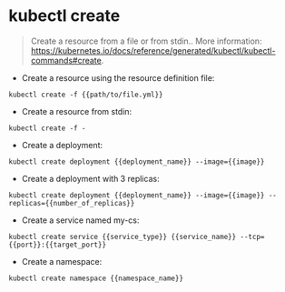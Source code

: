 # kubectl create

> Create a resource from a file or from stdin..
> More information: <https://kubernetes.io/docs/reference/generated/kubectl/kubectl-commands#create>.

- Create a resource using the resource definition file:

`kubectl create -f {{path/to/file.yml}}`

- Create a resource from stdin:

`kubectl create -f -`

- Create a deployment:

`kubectl create deployment {{deployment_name}} --image={{image}}`

- Create a deployment with 3 replicas:

`kubectl create deployment {{deployment_name}} --image={{image}} --replicas={{number_of_replicas}}`

- Create a service named my-cs:

`kubectl create service {{service_type}} {{service_name}} --tcp={{port}}:{{target_port}}`

- Create a namespace:

`kubectl create namespace {{namespace_name}}`
